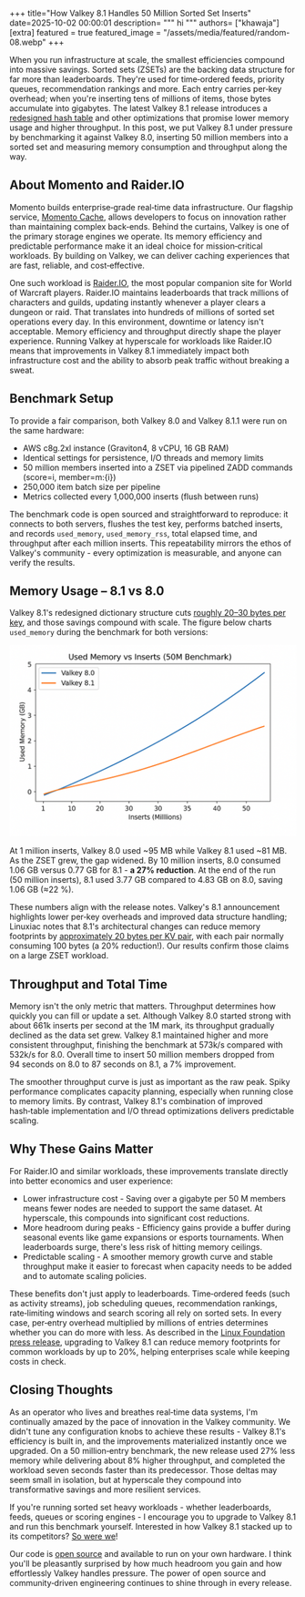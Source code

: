 +++
title="How Valkey 8.1 Handles 50 Million Sorted Set Inserts"
date=2025-10-02 00:00:01
description= """ 
    hi
    """
authors= ["khawaja"]
[extra]
featured = true
featured_image = "/assets/media/featured/random-08.webp"
+++

When you run infrastructure at scale, the smallest efficiencies compound into massive savings. Sorted sets (ZSETs) are the backing data structure for far more than leaderboards. They're used for time‑ordered feeds, priority queues, recommendation rankings and more. Each entry carries per‑key overhead; when you're inserting tens of millions of items, those bytes accumulate into gigabytes. The latest Valkey 8.1 release introduces a [redesigned hash table](https://valkey.io/blog/valkey-8-1-0-ga/) and other optimizations that promise lower memory usage and higher throughput. In this post, we put Valkey 8.1 under pressure by benchmarking it against Valkey 8.0, inserting 50 million members into a sorted set and measuring memory consumption and throughput along the way.

## About Momento and Raider.IO

Momento builds enterprise‑grade real‑time data infrastructure. Our flagship service, [Momento Cache](https://gomomento.com), allows developers to focus on innovation rather than maintaining complex back‑ends. Behind the curtains, Valkey is one of the primary storage engines we operate. Its memory efficiency and predictable performance make it an ideal choice for mission‑critical workloads. By building on Valkey, we can deliver caching experiences that are fast, reliable, and cost‑effective.

One such workload is [Raider.IO](https://raider.io), the most popular companion site for World of Warcraft players. Raider.IO maintains leaderboards that track millions of characters and guilds, updating instantly whenever a player clears a dungeon or raid. That translates into hundreds of millions of sorted set operations every day. In this environment, downtime or latency isn't acceptable. Memory efficiency and throughput directly shape the player experience. Running Valkey at hyperscale for workloads like Raider.IO means that improvements in Valkey 8.1 immediately impact both infrastructure cost and the ability to absorb peak traffic without breaking a sweat.

## Benchmark Setup

To provide a fair comparison, both Valkey 8.0 and Valkey 8.1.1 were run on the same hardware:

* AWS c8g.2xl instance (Graviton4, 8 vCPU, 16 GB RAM)
* Identical settings for persistence, I/O threads and memory limits
* 50 million members inserted into a ZSET via pipelined ZADD commands (score=i, member=m:{i})
* 250,000 item batch size per pipeline
* Metrics collected every 1,000,000 inserts (flush between runs)

The benchmark code is open sourced and straightforward to reproduce: it connects to both servers, flushes the test key, performs batched inserts, and records `used_memory`, `used_memory_rss`, total elapsed time, and throughput after each million inserts. This repeatability mirrors the ethos of Valkey's community - every optimization is measurable, and anyone can verify the results.

## Memory Usage – 8.1 vs 8.0

Valkey 8.1's redesigned dictionary structure cuts [roughly 20–30 bytes per key](/blog/valkey-8-1-0-ga), and those savings compound with scale. The figure below charts `used_memory` during the benchmark for both versions:

![Chart illustrating used vs inserts. It shows Valkey 8.1 with lower used memory](used-memory-vs-inserts.png)

At 1 million inserts, Valkey 8.0 used ~95 MB while Valkey 8.1 used ~81 MB. As the ZSET grew, the gap widened. By 10 million inserts, 8.0 consumed 1.06 GB versus 0.77 GB for 8.1 - **a 27% reduction**. At the end of the run (50 million inserts), 8.1 used 3.77 GB compared to 4.83 GB on 8.0, saving 1.06 GB (≈22 %).

These numbers align with the release notes. Valkey's 8.1 announcement highlights lower per‑key overheads and improved data structure handling; Linuxiac notes that 8.1's architectural changes can reduce memory footprints by [approximately 20 bytes per KV pair](https://linuxiac.com/valkey-8-1-in-memory-data-store-unleashes-10-faster-throughput), with each pair normally consuming 100 bytes (a 20% reduction!). Our results confirm those claims on a large ZSET workload.

## Throughput and Total Time

Memory isn't the only metric that matters. Throughput determines how quickly you can fill or update a set. Although Valkey 8.0 started strong with about 661k inserts per second at the 1M mark, its throughput gradually declined as the data set grew. Valkey 8.1 maintained higher and more consistent throughput, finishing the benchmark at 573k/s compared with 532k/s for 8.0. Overall time to insert 50 million members dropped from 94 seconds on 8.0 to 87 seconds on 8.1, a 7% improvement.

The smoother throughput curve is just as important as the raw peak. Spiky performance complicates capacity planning, especially when running close to memory limits. By contrast, Valkey 8.1's combination of improved hash‑table implementation and I/O thread optimizations delivers predictable scaling.

## Why These Gains Matter

For Raider.IO and similar workloads, these improvements translate directly into better economics and user experience:

* Lower infrastructure cost - Saving over a gigabyte per 50 M members means fewer nodes are needed to support the same dataset. At hyperscale, this compounds into significant cost reductions.
* More headroom during peaks - Efficiency gains provide a buffer during seasonal events like game expansions or esports tournaments. When leaderboards surge, there's less risk of hitting memory ceilings.
* Predictable scaling - A smoother memory growth curve and stable throughput make it easier to forecast when capacity needs to be added and to automate scaling policies.

These benefits don't just apply to leaderboards. Time‑ordered feeds (such as activity streams), job scheduling queues, recommendation rankings, rate‑limiting windows and search scoring all rely on sorted sets. In every case, per‑entry overhead multiplied by millions of entries determines whether you can do more with less. As described in the [Linux Foundation press release](https://www.linuxfoundation.org/press/linux-foundation-announces-general-availability-of-valkey-8-1), upgrading to Valkey 8.1 can reduce memory footprints for common workloads by up to 20%, helping enterprises scale while keeping costs in check.

## Closing Thoughts

As an operator who lives and breathes real‑time data systems, I'm continually amazed by the pace of innovation in the Valkey community. We didn't tune any configuration knobs to achieve these results - Valkey 8.1's efficiency is built in, and the improvements materialized instantly once we upgraded. On a 50 million‑entry benchmark, the new release used 27% less memory while delivering about 8% higher throughput, and completed the workload seven seconds faster than its predecessor. Those deltas may seem small in isolation, but at hyperscale they compound into transformative savings and more resilient services.

If you're running sorted set heavy workloads - whether leaderboards, feeds, queues or scoring engines - I encourage you to upgrade to Valkey 8.1 and run this benchmark yourself. Interested in how Valkey 8.1 stacked up to its competitors? [So were we](#)!

Our code is [open source](https://github.com/momentohq/sorted-set-benchmark) and available to run on your own hardware. I think you'll be pleasantly surprised by how much headroom you gain and how effortlessly Valkey handles pressure. The power of open source and community‑driven engineering continues to shine through in every release.
